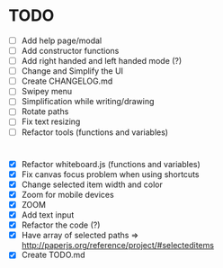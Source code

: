 # TODO

- [ ] Add help page/modal
- [ ] Add constructor functions
- [ ] Add right handed and left handed mode (?)
- [ ] Change and Simplify the UI
- [ ] Create CHANGELOG.md
- [ ] Swipey menu
- [ ] Simplification while writing/drawing
- [ ] Rotate paths
- [ ] Fix text resizing
- [ ] Refactor tools (functions and variables)

# 

- [x] Refactor whiteboard.js (functions and variables)
- [x] Fix canvas focus problem when using shortcuts
- [x] Change selected item width and color
- [x] Zoom for mobile devices
- [x] ZOOM
- [x] Add text input
- [x] Refactor the code (?)
- [x] Have array of selected paths => http://paperjs.org/reference/project/#selecteditems
- [x] Create TODO.md

